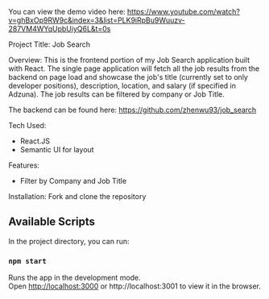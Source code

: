 You can view the demo video here: https://www.youtube.com/watch?v=ghBxOp9RW9c&index=3&list=PLK9iRpBu9Wuuzv-287VM4WYqUpbUiyQ6L&t=0s

Project Title: Job Search 

Overview: 
This is the frontend portion of my Job Search application built with React. The single page application will fetch all the job results from the backend on page load and showcase the job's title (currently set to only developer positions), description, location, and salary (if specified in Adzuna). The job results can be filtered by company or Job Title. 

The backend can be found here: https://github.com/zhenwu93/job_search

Tech Used: 
- React.JS
- Semantic UI for layout

Features: 
- Filter by Company and Job Title 

Installation:
Fork and clone the repository

## Available Scripts

In the project directory, you can run:

### `npm start`

Runs the app in the development mode.<br>
Open [http://localhost:3000](http://localhost:3000) or http://localhost:3001 to view it in the browser.
